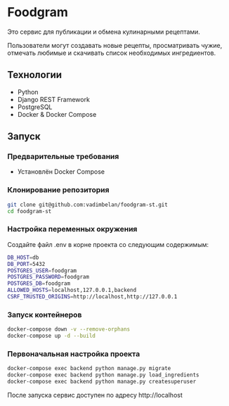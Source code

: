 # Foodgram

Это сервис для публикации и обмена кулинарными рецептами. 

Пользователи могут создавать новые рецепты, просматривать чужие, отмечать любимые и скачивать список необходимых ингредиентов.

## Технологии

- Python
- Django REST Framework
- PostgreSQL
- Docker & Docker Compose

## Запуск

### Предварительные требования

- Установлён Docker Compose  

### Клонирование репозитория

```bash
git clone git@github.com:vadimbelan/foodgram-st.git
cd foodgram-st
```
### Настройка переменных окружения

Создайте файл .env в корне проекта со следующим содержимым:

```bash
DB_HOST=db
DB_PORT=5432
POSTGRES_USER=foodgram
POSTGRES_PASSWORD=foodgram
POSTGRES_DB=foodgram
ALLOWED_HOSTS=localhost,127.0.0.1,backend
CSRF_TRUSTED_ORIGINS=http://localhost,http://127.0.0.1
```

### Запуск контейнеров

```bash
docker-compose down -v --remove-orphans
docker-compose up -d --build
```

### Первоначальная настройка проекта

```bash
docker-compose exec backend python manage.py migrate
docker-compose exec backend python manage.py load_ingredients
docker-compose exec backend python manage.py createsuperuser
```

После запуска сервис доступен по адресу http://localhost

